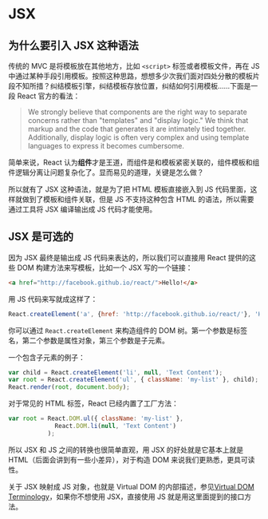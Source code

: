 # JSX

## 为什么要引入 JSX 这种语法

传统的 MVC
是将模板放在其他地方，比如 `<script>` 标签或者模板文件，再在 JS 中通过某种手段引用模板。按照这种思路，想想多少次我们面对四处分散的模板片段不知所措？纠结模板引擎，纠结模板存放位置，纠结如何引用模板……下面是一段 React 官方的看法：

> We strongly believe that components are the right way to separate concerns
> rather than "templates" and "display logic." We think that markup and the
> code that generates it are intimately tied together. Additionally, display
> logic is often very complex and using template languages to express it
> becomes cumbersome.

简单来说，React
认为**组件**才是王道，而组件是和模板紧密关联的，组件模板和组件逻辑分离让问题复杂化了。显而易见的道理，关键是怎么做？

所以就有了 JSX 这种语法，就是为了把 HTML 模板直接嵌入到 JS
代码里面，这样就做到了模板和组件关联，但是 JS 不支持这种包含 HTML 的语法，所以需要通过工具将 JSX 编译输出成 JS 代码才能使用。

## JSX 是可选的

因为 JSX 最终是输出成 JS 代码来表达的，所以我们可以直接用 React 提供的这些 DOM 构建方法来写模板，比如一个 JSX
写的一个链接：

```html
<a href="http://facebook.github.io/react/">Hello!</a>
```

用 JS 代码来写就成这样了：

```javascript
React.createElement('a', {href: 'http://facebook.github.io/react/'}, 'Hello!')
```

你可以通过 `React.createElement` 来构造组件的 DOM
树。第一个参数是标签名，第二个参数是属性对象，第三个参数是子元素。

一个包含子元素的例子：

```javascript
var child = React.createElement('li', null, 'Text Content');
var root = React.createElement('ul', { className: 'my-list' }, child);
React.render(root, document.body);
```

对于常见的 HTML 标签，React 已经内置了工厂方法：

```javascript
var root = React.DOM.ul({ className: 'my-list' },
             React.DOM.li(null, 'Text Content')
           );
```

所以 JSX 和 JS 之间的转换也很简单直观，用 JSX 的好处就是它基本上就是
HTML（后面会讲到有一些小差异），对于构造 DOM 来说我们更熟悉，更具可读性。

关于 JSX 映射成 JS 对象，也就是 Virtual DOM 的内部描述，参见[Virtual DOM
Terminology](http://facebook.github.io/react/docs/glossary.html)，如果你不想使用
JSX，直接使用 JS 就是用这里面提到的接口方法。
